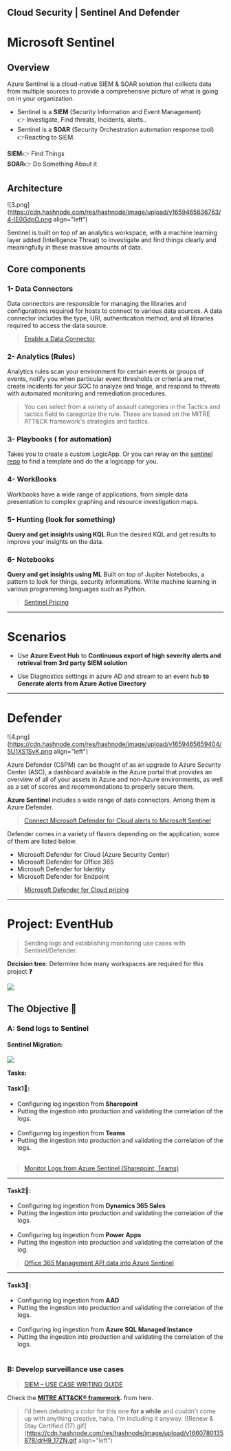 ## Cloud Security | Sentinel And Defender


# Microsoft Sentinel

## Overview
Azure Sentinel is a cloud-native SIEM & SOAR solution that collects data from multiple sources to provide a comprehensive picture of what is going on in your organization.

- Sentinel is a **SIEM** (Security Information and Event Management)
<br>👉 Investigate, Find threats, Incidents, alerts..
- Sentinel is a **SOAR** (Security Orchestration automation response tool) <br>👉Reacting to SIEM.

**SIEM**👉 Find Things <br>
**SOAR**👉 Do Something About it


## Architecture

![3.png](https://cdn.hashnode.com/res/hashnode/image/upload/v1659465636763/4-lE0GdpO.png align="left")



 Sentinel is built on top of an analytics workspace, with a machine learning layer added (Intelligence Threat) to investigate and find things clearly and meaningfully in these massive amounts of data. 



## Core components

### 1- Data Connectors
Data connectors are responsible for managing the libraries and configurations required for hosts to connect to various data sources. A data connector includes the type, URI, authentication method, and all libraries required to access the data source.
> [Enable a Data Connector](https://docs.microsoft.com/en-us/azure/sentinel/connect-data-sources#enable-a-data-connector)

### 2- Analytics (Rules)
Analytics rules scan your environment for certain events or groups of events, notify you when particular event thresholds or criteria are met, create incidents for your SOC to analyze and triage, and respond to threats with automated monitoring and remediation procedures.
> You can select from a variety of assault categories in the Tactics and tactics field to categorize the rule. These are based on the MITRE ATT&CK framework's strategies and tactics.


### 3- Playbooks ( for automation)
Takes you to create a custom LogicApp.
Or you can relay on the [sentinel repo](https://github.com/Azure/Azure-Sentinel) to find a template and do the a logicapp for you.
### 4- WorkBooks
Workbooks have a wide range of applications, from simple data presentation to complex graphing and resource investigation maps.

### 5- Hunting (look for something)
 **Query and get insights using KQL**
  Run the desired KQL and get results to improve your insights on the data.
  <br>
  
### 6- Notebooks
 **Query and get insights using ML**
Built on top of Jupiter Notebooks, a pattern to look for things, security informations.
Write machine learning in various programming languages such as Python.


> [Sentinel Pricing](https://azure.microsoft.com/fr-fr/pricing/details/microsoft-sentinel/)

---

# Scenarios
- Use **Azure Event Hub** to **Continuous export of high severity alerts and retrieval from 3rd party SIEM solution**


- Use Diagnostics settings in azure AD and stream to an event hub **to Generate alerts from Azure Active Directory**


---
# Defender

![4.png](https://cdn.hashnode.com/res/hashnode/image/upload/v1659465659404/5U1XS1SvK.png align="left")

Azure Defender (CSPM) can be thought of as an upgrade to Azure Security Center (ASC), a dashboard available in the Azure portal that provides an overview of all of your assets in Azure and non-Azure environments, as well as a set of scores and recommendations to properly secure them.

**Azure Sentinel** includes a wide range of data connectors. Among them is Azure Defender.

> [Connect Microsoft Defender for Cloud alerts to Microsoft Sentinel](https://docs.microsoft.com/en-us/azure/sentinel/connect-defender-for-cloud)


Defender comes in a variety of flavors depending on the application; some of them are listed below.
- Microsoft Defender for Cloud (Azure Security Center)
- Microsoft Defender for Office 365
- Microsoft Defender for Identity
- Microsoft Defender for Endpoint

> [Microsoft Defender for Cloud pricing](https://azure.microsoft.com/en-us/pricing/details/defender-for-cloud/)

---
# Project: EventHub
> Sending logs and establishing monitoring use cases with Sentinel/Defender.

**Decision tree**: Determine how many workspaces are required for this project **❓**

![](https://i.imgur.com/jSOvhdP.jpg)

## The Objective 🥅


### A: Send logs to Sentinel

#### Sentinel Migration:
![](https://i.imgur.com/Y0sfQYZ.png)

**Tasks:**

#### Task1📝:
- Configuring log ingestion from **Sharepoint**
- Putting the ingestion into production and validating the correlation of the logs. 
 <br><br>
- Configuring log ingestion from **Teams**
- Putting the ingestion into production and validating the correlation of the logs.
<br><br>
> [Monitor Logs from Azure Sentinel (Sharepoint, Teams)](https://nanddeepnachanblogs.com/posts/2021-03-14-monitor-o365-logs-azure-sentinel/)

---
#### Task2📝:
- Configuring log ingestion from **Dynamics 365 Sales**
- Putting the ingestion into production and validating the correlation of the logs.
<br><br>
- Configuring log ingestion from **Power Apps**
- Putting the ingestion into production and validating the correlation of the log.

> [Office 365 Management API data into Azure Sentinel](https://github.com/Azure/Azure-Sentinel/tree/master/DataConnectors/O365%20Data)

---
#### Task3📝:
- Configuring log ingestion from **AAD**
- Putting the ingestion into production and validating the correlation of the logs.
<br><br>
- Configuring log ingestion from **Azure SQL Managed Instance**
- Putting the ingestion into production and validating the correlation of the logs.
<br><br>


### B: Develop surveillance use cases

> [SIEM – USE CASE WRITING GUIDE]()

Check the **[MITRE ATT&CK® framework](https://resources.infosecinstitute.com/topic/use-cases-for-implementing-the-mitre-attck-framework/).** from here.<br>


>I'd been debating a color for this one **for a while** and couldn't come up with anything creative, haha,  I'm including it anyway.
![Renew & Stay Certified (17).gif](https://cdn.hashnode.com/res/hashnode/image/upload/v1660780135878/drH9_17ZN.gif align="left")
